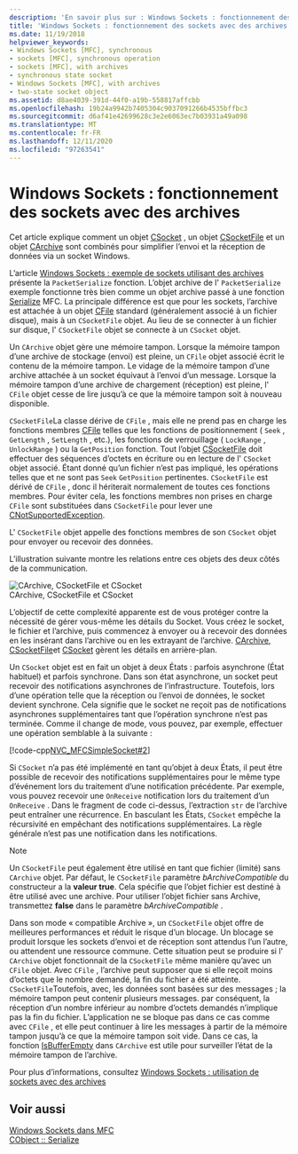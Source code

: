 ```yaml
---
description: 'En savoir plus sur : Windows Sockets : fonctionnement des sockets avec les Archives'
title: 'Windows Sockets : fonctionnement des sockets avec des archives'
ms.date: 11/19/2018
helpviewer_keywords:
- Windows Sockets [MFC], synchronous
- sockets [MFC], synchronous operation
- sockets [MFC], with archives
- synchronous state socket
- Windows Sockets [MFC], with archives
- two-state socket object
ms.assetid: d8ae4039-391d-44f0-a19b-558817affcbb
ms.openlocfilehash: 19b24a9942b7405304c9037091266b4535bffbc3
ms.sourcegitcommit: d6af41e42699628c3e2e6063ec7b03931a49a098
ms.translationtype: MT
ms.contentlocale: fr-FR
ms.lasthandoff: 12/11/2020
ms.locfileid: "97263541"
---
```

# <a name="windows-sockets-how-sockets-with-archives-work"></a>Windows Sockets : fonctionnement des sockets avec des archives

Cet article explique comment un objet [CSocket](../mfc/reference/csocket-class.md) , un objet [CSocketFile](../mfc/reference/csocketfile-class.md) et un objet [CArchive](../mfc/reference/carchive-class.md) sont combinés pour simplifier l’envoi et la réception de données via un socket Windows.

L’article [Windows Sockets : exemple de sockets utilisant des archives](../mfc/windows-sockets-example-of-sockets-using-archives.md) présente la `PacketSerialize` fonction. L’objet archive de l' `PacketSerialize` exemple fonctionne très bien comme un objet archive passé à une fonction [Serialize](../mfc/reference/cobject-class.md#serialize) MFC. La principale différence est que pour les sockets, l’archive est attachée à un objet [CFile](../mfc/reference/cfile-class.md) standard (généralement associé à un fichier disque), mais à un `CSocketFile` objet. Au lieu de se connecter à un fichier sur disque, l' `CSocketFile` objet se connecte à un `CSocket` objet.

Un `CArchive` objet gère une mémoire tampon. Lorsque la mémoire tampon d’une archive de stockage (envoi) est pleine, un `CFile` objet associé écrit le contenu de la mémoire tampon. Le vidage de la mémoire tampon d’une archive attachée à un socket équivaut à l’envoi d’un message. Lorsque la mémoire tampon d’une archive de chargement (réception) est pleine, l' `CFile` objet cesse de lire jusqu’à ce que la mémoire tampon soit à nouveau disponible.

`CSocketFile`La classe dérive de `CFile` , mais elle ne prend pas en charge les fonctions membres [CFile](../mfc/reference/cfile-class.md) telles que les fonctions de positionnement ( `Seek` , `GetLength` , `SetLength` , etc.), les fonctions de verrouillage ( `LockRange` , `UnlockRange` ) ou la `GetPosition` fonction. Tout l’objet [CSocketFile](../mfc/reference/csocketfile-class.md) doit effectuer des séquences d’octets en écriture ou en lecture de l' `CSocket` objet associé. Étant donné qu’un fichier n’est pas impliqué, les opérations telles que et ne sont pas `Seek` `GetPosition` pertinentes. `CSocketFile` est dérivé de `CFile` , donc il hériterait normalement de toutes ces fonctions membres. Pour éviter cela, les fonctions membres non prises en charge `CFile` sont substituées dans `CSocketFile` pour lever une [CNotSupportedException](../mfc/reference/cnotsupportedexception-class.md).

L' `CSocketFile` objet appelle des fonctions membres de son `CSocket` objet pour envoyer ou recevoir des données.

L’illustration suivante montre les relations entre ces objets des deux côtés de la communication.

![CArchive, CSocketFile et CSocket](../mfc/media/vc38ia1.gif "CArchive, CSocketFile et CSocket") <br/>
CArchive, CSocketFile et CSocket

L’objectif de cette complexité apparente est de vous protéger contre la nécessité de gérer vous-même les détails du Socket. Vous créez le socket, le fichier et l’archive, puis commencez à envoyer ou à recevoir des données en les insérant dans l’archive ou en les extrayant de l’archive. [CArchive](../mfc/reference/carchive-class.md), [CSocketFile](../mfc/reference/csocketfile-class.md)et [CSocket](../mfc/reference/csocket-class.md) gèrent les détails en arrière-plan.

Un `CSocket` objet est en fait un objet à deux États : parfois asynchrone (État habituel) et parfois synchrone. Dans son état asynchrone, un socket peut recevoir des notifications asynchrones de l’infrastructure. Toutefois, lors d’une opération telle que la réception ou l’envoi de données, le socket devient synchrone. Cela signifie que le socket ne reçoit pas de notifications asynchrones supplémentaires tant que l’opération synchrone n’est pas terminée. Comme il change de mode, vous pouvez, par exemple, effectuer une opération semblable à la suivante :

[!code-cpp[NVC_MFCSimpleSocket#2](../mfc/codesnippet/cpp/windows-sockets-how-sockets-with-archives-work_1.cpp)]

Si `CSocket` n’a pas été implémenté en tant qu’objet à deux États, il peut être possible de recevoir des notifications supplémentaires pour le même type d’événement lors du traitement d’une notification précédente. Par exemple, vous pouvez recevoir une `OnReceive` notification lors du traitement d’un `OnReceive` . Dans le fragment de code ci-dessus, l’extraction `str` de l’archive peut entraîner une récurrence. En basculant les États, `CSocket` empêche la récursivité en empêchant des notifications supplémentaires. La règle générale n’est pas une notification dans les notifications.

> [!NOTE]
> Un `CSocketFile` peut également être utilisé en tant que fichier (limité) sans `CArchive` objet. Par défaut, le `CSocketFile` paramètre *bArchiveCompatible* du constructeur a la **valeur true**. Cela spécifie que l’objet fichier est destiné à être utilisé avec une archive. Pour utiliser l’objet fichier sans Archive, transmettez **false** dans le paramètre *bArchiveCompatible* .

Dans son mode « compatible Archive », un `CSocketFile` objet offre de meilleures performances et réduit le risque d’un blocage. Un blocage se produit lorsque les sockets d’envoi et de réception sont attendus l’un l’autre, ou attendent une ressource commune. Cette situation peut se produire si l' `CArchive` objet fonctionnait de la `CSocketFile` même manière qu’avec un `CFile` objet. Avec `CFile` , l’archive peut supposer que si elle reçoit moins d’octets que le nombre demandé, la fin du fichier a été atteinte. `CSocketFile`Toutefois, avec, les données sont basées sur des messages ; la mémoire tampon peut contenir plusieurs messages. par conséquent, la réception d’un nombre inférieur au nombre d’octets demandés n’implique pas la fin du fichier. L’application ne se bloque pas dans ce cas comme avec `CFile` , et elle peut continuer à lire les messages à partir de la mémoire tampon jusqu’à ce que la mémoire tampon soit vide. Dans ce cas, la fonction [IsBufferEmpty](../mfc/reference/carchive-class.md#isbufferempty) dans `CArchive` est utile pour surveiller l’état de la mémoire tampon de l’archive.

Pour plus d’informations, consultez [Windows Sockets : utilisation de sockets avec des archives](../mfc/windows-sockets-using-sockets-with-archives.md)

## <a name="see-also"></a>Voir aussi

[Windows Sockets dans MFC](../mfc/windows-sockets-in-mfc.md)<br/>
[CObject :: Serialize](../mfc/reference/cobject-class.md#serialize)
